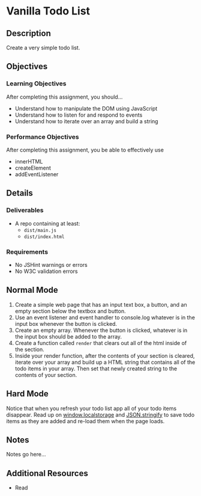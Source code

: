 # Vanilla Todo List

## Description
Create a very simple todo list.


## Objectives

### Learning Objectives

After completing this assignment, you should…

* Understand how to manipulate the DOM using JavaScript
* Understand how to listen for and respond to events
* Understand how to iterate over an array and build a string


### Performance Objectives

After completing this assignment, you be able to effectively use

* innerHTML
* createElement
* addEventListener


## Details

### Deliverables

* A repo containing at least:
  * `dist/main.js`
  * `dist/index.html`

### Requirements

* No JSHint warnings or errors
* No W3C validation errors


## Normal Mode
1. Create a simple web page that has an input text box, a button, and an empty section below the textbox and button.
2. Use an event listener and event handler to console.log whatever is in the input box whenever the button is clicked.
3. Create an empty array. Whenever the button is clicked, whatever is in the input box should be added to the array.
4. Create a function called `render` that clears out all of the html inside of the section.
5. Inside your render function, after the contents of your section is cleared, iterate over your array and build up a HTML string that contains all of the todo items in your array. Then set that newly created string to the contents of your section.
            
## Hard Mode
Notice that when you refresh your todo list app all of your todo items disappear. Read up on [window.localstorage](https://developer.mozilla.org/en-US/docs/Web/API/Window/localStorage) and [JSON.stringify](https://developer.mozilla.org/en-US/docs/Web/JavaScript/Reference/Global_Objects/JSON/stringify) to save todo items as they are added and re-load them when the page loads.


## Notes

Notes go here...

## Additional Resources

* Read []()
